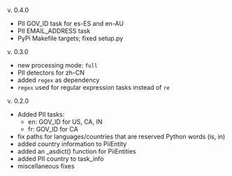 v. 0.4.0
 * PII GOV_ID task for es-ES and en-AU
 * PII EMAIL_ADDRESS task
 * PyPi Makefile targets; fixed setup.py

v. 0.3.0
 * new processing mode: `full`
 * PII detectors for zh-CN
 * added `regex` as dependency
 * `regex` used for regular expression tasks instead of `re`

v. 0.2.0
 * Added PII tasks:
    - en: GOV_ID for US, CA, IN
    - fr: GOV_ID for CA
 * fix paths for languages/countries that are reserved Python words (is, in)
 * added country information to PiiEntity
 * added an _asdict() function for PiiEntities
 * added PII country to task_info
 * miscellaneous fixes
